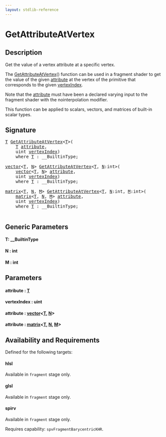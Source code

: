 ```yaml
---
layout: stdlib-reference
---
```


# GetAttributeAtVertex

## Description

Get the value of a vertex attribute at a specific vertex.

The <span class='code'><a href="getattributeatvertex-03ce.md">GetAttributeAtVertex</a>()</span> function can be used in a fragment shader
to get the value of the given <span class='code'><a href="getattributeatvertex-03ce.md#decl-attribute" class="code_param">attribute</a></span> at the vertex of the primitive
that corresponds to the given <span class='code'><a href="getattributeatvertex-03ce.md#decl-vertexIndex" class="code_param">vertexIndex</a></span>.

Note that the <span class='code'><a href="getattributeatvertex-03ce.md#decl-attribute" class="code_param">attribute</a></span> must have been a declared varying input to
the fragment shader with the <span class='code'>nointerpolation</span> modifier.

This function can be applied to scalars, vectors, and matrices of
built-in scalar types.




## Signature 

<pre>
<a href="getattributeatvertex-03ce.md#typeparam-T" class="code_type">T</a> <a href="getattributeatvertex-03ce.md">GetAttributeAtVertex</a>&lt;<a href="getattributeatvertex-03ce.md#typeparam-T" class="code_type">T</a>&gt;(
    <a href="getattributeatvertex-03ce.md#typeparam-T" class="code_type">T</a> <a href="getattributeatvertex-03ce.md#decl-attribute" class="code_param">attribute</a>,
    <span class="code_keyword">uint</span> <a href="getattributeatvertex-03ce.md#decl-vertexIndex" class="code_param">vertexIndex</a>)
    <span class='code_keyword'>where</span> <a href="getattributeatvertex-03ce.md#typeparam-T" class="code_type">T</a> : __BuiltinType;

<a href="../types/vector/index.md" class="code_type">vector</a>&lt;<a href="getattributeatvertex-03ce.md#typeparam-T" class="code_type">T</a>, <a href="getattributeatvertex-03ce.md#decl-N" class="code_var">N</a>&gt; <a href="getattributeatvertex-03ce.md">GetAttributeAtVertex</a>&lt;<a href="getattributeatvertex-03ce.md#typeparam-T" class="code_type">T</a>, <a href="getattributeatvertex-03ce.md#decl-N" class="code_var">N</a>:<span class="code_keyword">int</span>&gt;(
    <a href="../types/vector/index.md" class="code_type">vector</a>&lt;<a href="getattributeatvertex-03ce.md#typeparam-T" class="code_type">T</a>, <a href="getattributeatvertex-03ce.md#decl-N" class="code_var">N</a>&gt; <a href="getattributeatvertex-03ce.md#decl-attribute" class="code_param">attribute</a>,
    <span class="code_keyword">uint</span> <a href="getattributeatvertex-03ce.md#decl-vertexIndex" class="code_param">vertexIndex</a>)
    <span class='code_keyword'>where</span> <a href="getattributeatvertex-03ce.md#typeparam-T" class="code_type">T</a> : __BuiltinType;

<a href="../types/matrix/index.md" class="code_type">matrix</a>&lt;<a href="getattributeatvertex-03ce.md#typeparam-T" class="code_type">T</a>, <a href="getattributeatvertex-03ce.md#decl-N" class="code_var">N</a>, <a href="getattributeatvertex-03ce.md#decl-M" class="code_var">M</a>&gt; <a href="getattributeatvertex-03ce.md">GetAttributeAtVertex</a>&lt;<a href="getattributeatvertex-03ce.md#typeparam-T" class="code_type">T</a>, <a href="getattributeatvertex-03ce.md#decl-N" class="code_var">N</a>:<span class="code_keyword">int</span>, <a href="getattributeatvertex-03ce.md#decl-M" class="code_var">M</a>:<span class="code_keyword">int</span>&gt;(
    <a href="../types/matrix/index.md" class="code_type">matrix</a>&lt;<a href="getattributeatvertex-03ce.md#typeparam-T" class="code_type">T</a>, <a href="getattributeatvertex-03ce.md#decl-N" class="code_var">N</a>, <a href="getattributeatvertex-03ce.md#decl-M" class="code_var">M</a>&gt; <a href="getattributeatvertex-03ce.md#decl-attribute" class="code_param">attribute</a>,
    <span class="code_keyword">uint</span> <a href="getattributeatvertex-03ce.md#decl-vertexIndex" class="code_param">vertexIndex</a>)
    <span class='code_keyword'>where</span> <a href="getattributeatvertex-03ce.md#typeparam-T" class="code_type">T</a> : __BuiltinType;

</pre>

## Generic Parameters

####  <a id="typeparam-T"></a>T: \_\_BuiltinType
####  <a id="decl-N"></a>N  : int
####  <a id="decl-M"></a>M  : int

## Parameters

####  <a id="decl-attribute"></a>attribute  : [T](getattributeatvertex-03ce.md#typeparam-T)
####  <a id="decl-vertexIndex"></a>vertexIndex  : uint
####  <a id="decl-attribute"></a>attribute  : [vector](../types/vector/index.md)\<[T](../types/vector/index.md#typeparam-T), [N](../types/vector/index.md#decl-N)\>
####  <a id="decl-attribute"></a>attribute  : [matrix](../types/matrix/index.md)\<[T](../types/matrix/t-0.md), [N](../types/matrix/index.md#decl-N), [M](../types/matrix/index.md#decl-M)\>

## Availability and Requirements

Defined for the following targets:

#### hlsl
Available in `fragment` stage only.

#### glsl
Available in `fragment` stage only.

#### spirv
Available in `fragment` stage only.

Requires capability: `spvFragmentBarycentricKHR`.



<script>
// Fix .md links to .html when on ReadTheDocs
if (window.location.hostname.includes('readthedocs') || 
    window.location.hostname.includes('rtfd.io')) {
  document.addEventListener('DOMContentLoaded', function() {
    const links = document.querySelectorAll('a');
    links.forEach(link => {
      if (link.getAttribute('href') && link.getAttribute('href').endsWith('.md')) {
        link.href = link.href.replace(/\.md($|#|\?)/, '.html$1');
      }
    });
  });
}
</script>
